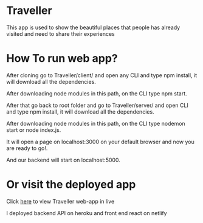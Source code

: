 # Traveller
This app is used to show the beautiful places that people has already visited and need to share their experiences


# How To run web app?
After cloning go to Traveller/client/ and open any CLI and type npm install, it will download all the dependencies.

After downloading node modules in this path, on the CLI type npm start.

After that go back to root folder and go to Traveller/server/ and open CLI and type npm install, it will download all the dependencies.

After downloading node modules in this path, on the CLI type nodemon start or node index.js.


It will open a page on localhost:3000 on your default browser and now you are ready to go!.

And our backend will start on localhost:5000.


# Or visit the deployed app

Click [here](https://traveller-nik-io.netlify.app/) to view Traveller web-app in live

I deployed backend API on heroku and front end react on netlify
